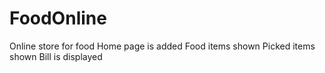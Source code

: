 # FoodOnline
Online store for food
Home page is added
Food items shown
Picked items shown
Bill is displayed
